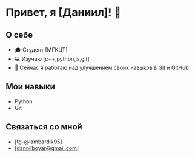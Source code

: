 # Привет, я [Даниил]! 👋

## О себе
- 🎓 Студент [МГКЦТ]
- 💻 Изучаю [с++,python,js,git]
- 🌱 Сейчас я работаю над улучшением своих навыков в Git и GitHub

## Мои навыки
- Python
- Git


## Связаться со мной
- [tg-@lambardik95]
- [dannilboyar@gmail.com]
